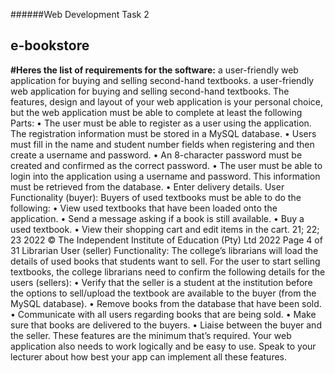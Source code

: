 ######Web Development Task 2
## e-bookstore

**#Heres the list of requirements for the software:**
a user-friendly web application for buying and selling second-hand textbooks. 
 a user-friendly web application for buying and selling second-hand textbooks. 
The features, design and layout of your web application is your personal choice, but the web 
application must be able to complete at least the following Parts: 
• The user must be able to register as a user using the application. The registration 
information must be stored in a MySQL database. 
• Users must fill in the name and student number fields when registering and then create a 
username and password. 
• An 8-character password must be created and confirmed as the correct password. 
• The user must be able to login into the application using a username and password. This 
information must be retrieved from the database. 
• Enter delivery details. 
User Functionality (buyer): 
Buyers of used textbooks must be able to do the following: 
• View used textbooks that have been loaded onto the application. 
• Send a message asking if a book is still available. 
• Buy a used textbook. 
• View their shopping cart and edit items in the cart. 
21; 22; 23 2022 
© The Independent Institute of Education (Pty) Ltd 2022 
Page 4 of 31 
Librarian User (seller) Functionality: 
The college’s librarians will load the details of used books that students want to sell. For the user 
to start selling textbooks, the college librarians need to confirm the following details for the users 
(sellers): 
• Verify that the seller is a student at the institution before the options to sell/upload the 
textbook are available to the buyer (from the MySQL database). 
• Remove books from the database that have been sold. 
• Communicate with all users regarding books that are being sold. 
• Make sure that books are delivered to the buyers. 
• Liaise between the buyer and the seller. 
These features are the minimum that’s required. Your web application also needs to work logically 
and be easy to use. Speak to your lecturer about how best your app can implement all these 
features.
